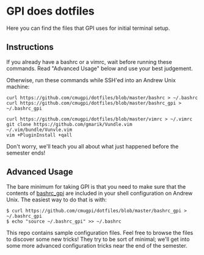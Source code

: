 # GPI does dotfiles

Here you can find the files that GPI uses for initial terminal setup.

## Instructions

If you already have a bashrc or a vimrc, wait before running these commands.
Read "Advanced Usage" below and use your best judgement.

Otherwise, run these commands while SSH'ed into an Andrew Unix machine:

```console
curl https://github.com/cmugpi/dotfiles/blob/master/bashrc > ~/.bashrc
curl https://github.com/cmugpi/dotfiles/blob/master/bashrc_gpi > ~/.bashrc_gpi

curl https://github.com/cmugpi/dotfiles/blob/master/vimrc > ~/.vimrc
git clone https://github.com/gmarik/Vundle.vim ~/.vim/bundle/Vunvle.vim
vim +PluginInstall +qall
```

Don't worry, we'll teach you all about what just happened before the semester
ends!


## Advanced Usage

The bare minimum for taking GPI is that you need to make sure that the contents
of [bashrc_gpi](bashrc_gpi) are included in your shell configuration on Andrew
Unix. The easiest way to do that is with:

```console
$ curl https://github.com/cmugpi/dotfiles/blob/master/bashrc_gpi > ~/.bashrc_gpi
$ echo "source ~/.bashrc_gpi" >> ~/.bashrc
```

This repo contains sample configuration files. Feel free to browse the files to
discover some new tricks! They try to be sort of minimal; we'll get into some
more advanced configuration tricks near the end of the semester.
